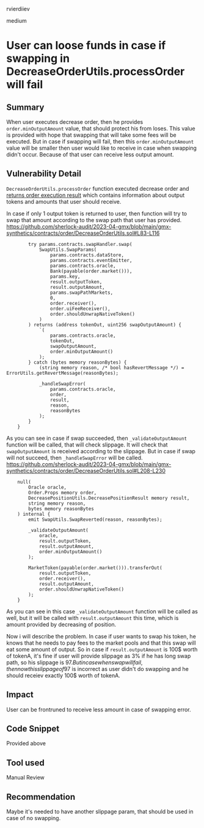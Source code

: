 rvierdiiev

medium

# User can loose funds in case if swapping in DecreaseOrderUtils.processOrder will fail

## Summary
When user executes decrease order, then he provides `order.minOutputAmount` value, that should protect his from loses. This value is provided with hope that swapping that will take some fees will be executed. But in case if swapping will fail, then this `order.minOutputAmount` value will be smaller then user would like to receive in case when swapping didn't occur. Because of that user can receive less output amount.
## Vulnerability Detail
`DecreaseOrderUtils.processOrder` function executed decrease order and [returns order execution result](https://github.com/sherlock-audit/2023-04-gmx/blob/main/gmx-synthetics/contracts/order/DecreaseOrderUtils.sol#L37-L46) which contains information about output tokens and amounts that user should receive.

In case if only 1 output token is returned to user, then function will try to swap that amount according to the swap path that user has provided.
https://github.com/sherlock-audit/2023-04-gmx/blob/main/gmx-synthetics/contracts/order/DecreaseOrderUtils.sol#L83-L116
```solidity
        try params.contracts.swapHandler.swap(
            SwapUtils.SwapParams(
                params.contracts.dataStore,
                params.contracts.eventEmitter,
                params.contracts.oracle,
                Bank(payable(order.market())),
                params.key,
                result.outputToken,
                result.outputAmount,
                params.swapPathMarkets,
                0,
                order.receiver(),
                order.uiFeeReceiver(),
                order.shouldUnwrapNativeToken()
            )
        ) returns (address tokenOut, uint256 swapOutputAmount) {
            `(
                params.contracts.oracle,
                tokenOut,
                swapOutputAmount,
                order.minOutputAmount()
            );
        } catch (bytes memory reasonBytes) {
            (string memory reason, /* bool hasRevertMessage */) = ErrorUtils.getRevertMessage(reasonBytes);

            _handleSwapError(
                params.contracts.oracle,
                order,
                result,
                reason,
                reasonBytes
            );
        }
    }
```
As you can see in case if swap succeeded, then `_validateOutputAmount` function will be called, that will check slippage. It will check that `swapOutputAmount` is received according to the slippage.
But in case if swap will not succeed, then `_handleSwapError` will be called.
https://github.com/sherlock-audit/2023-04-gmx/blob/main/gmx-synthetics/contracts/order/DecreaseOrderUtils.sol#L208-L230
```solidity
    null(
        Oracle oracle,
        Order.Props memory order,
        DecreasePositionUtils.DecreasePositionResult memory result,
        string memory reason,
        bytes memory reasonBytes
    ) internal {
        emit SwapUtils.SwapReverted(reason, reasonBytes);

        _validateOutputAmount(
            oracle,
            result.outputToken,
            result.outputAmount,
            order.minOutputAmount()
        );

        MarketToken(payable(order.market())).transferOut(
            result.outputToken,
            order.receiver(),
            result.outputAmount,
            order.shouldUnwrapNativeToken()
        );
    }
```
As you can see in this case `_validateOutputAmount` function will be called as well, but it will be called with `result.outputAmount` this time, which is amount provided by decreasing of position.

Now i will describe the problem.
In case if user wants to swap his token, he knows that he needs to pay fees to the market pools and that this swap will eat some amount of output. So in case if `result.outputAmount` is 100$ worth of tokenA, it's fine if user will provide slippage as 3% if he has long swap path, so his slippage is 97$. 
But in case when swap will fail, then now this slippage of 97$ is incorrect as user didn't do swapping and he should receiev exactly 100$ worth of tokenA.
## Impact
User can be frontruned to receive less amount in case of swapping error.
## Code Snippet
Provided above
## Tool used

Manual Review

## Recommendation
Maybe it's needed to have another slippage param, that should be used in case of no swapping.
